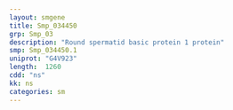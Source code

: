 ```yaml
---
layout: smgene
title: Smp_034450
grp: Smp_03
description: "Round spermatid basic protein 1 protein"
smp: Smp_034450.1
uniprot: "G4V923"
length:  1260
cdd: "ns"
kk: ns
categories: sm
---
```

